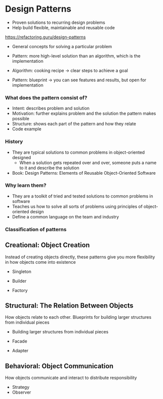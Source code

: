 # Design Patterns

- Proven solutions to recurring design problems
- Help build flexible, maintainable and reusable code

https://refactoring.guru/design-patterns

- General concepts for solving a particular problem
- Pattern: more high-level solution than an algorithm, which is the implementation

- Algorithm: cooking recipe -> clear steps to achieve a goal
- Pattern: blueprint -> you can see features and results, but open for implementation

### What does the pattern consist of?

- Intent: describes problem and solution
- Motivation: further explains problem and the solution the pattern makes possible
- Structure: shows each part of the pattern and how they relate
- Code example

### History

- They are typical solutions to common problems in object-oriented designed
  - When a solution gets repeated over and over, someone puts a name to it and describe the solution
- Book: Design Patterns: Elements of Reusable Object-Oriented Software

### Why learn them?

- They are a toolkit of tried and tested solutions to common problems in software
- Teaches us how to solve all sorts of problems using principles of object-oriented design
- Define a common language on the team and industry

### Classification of patterns

## Creational: Object Creation

Instead of creating objects directly, these patterns give you more flexibility in how objects come into existence

- Singleton

- Builder
- Factory

## Structural: The Relation Between Objects

How objects relate to each other. Blueprints for building larger structures from individual pieces

- Building larger structures from individual pieces

- Facade
- Adapter

## Behavioral: Object Communication

How objects communicate and interact to distribute responsibility

- Strategy
- Observer
